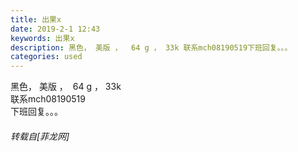 ```yaml
---
title: 出果x
date: 2019-2-1 12:43
keywords: 出果x
description: 黑色， 美版 ，  64 g ， 33k 联系mch08190519下班回复。。。
categories: used
---
```

<td class="t_f" id="postmessage_2875412">

黑色， 美版 ，  64 g ， 33k <br/>
联系mch08190519<br/>
下班回复。。。</td>
###### 转载自[菲龙网]